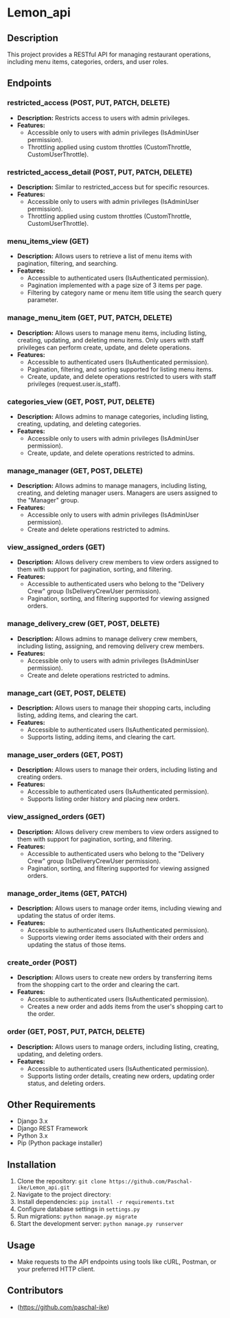 # Lemon_api


## Description

This project provides a RESTful API for managing restaurant operations, including menu items, categories, orders, and user roles.

## Endpoints

### restricted_access (POST, PUT, PATCH, DELETE)

- **Description:** Restricts access to users with admin privileges.
- **Features:**
  - Accessible only to users with admin privileges (IsAdminUser permission).
  - Throttling applied using custom throttles (CustomThrottle, CustomUserThrottle).

### restricted_access_detail (POST, PUT, PATCH, DELETE)

- **Description:** Similar to restricted_access but for specific resources.
- **Features:**
  - Accessible only to users with admin privileges (IsAdminUser permission).
  - Throttling applied using custom throttles (CustomThrottle, CustomUserThrottle).

### menu_items_view (GET)

- **Description:** Allows users to retrieve a list of menu items with pagination, filtering, and searching.
- **Features:**
  - Accessible to authenticated users (IsAuthenticated permission).
  - Pagination implemented with a page size of 3 items per page.
  - Filtering by category name or menu item title using the search query parameter.

### manage_menu_item (GET, PUT, PATCH, DELETE)

- **Description:** Allows users to manage menu items, including listing, creating, updating, and deleting menu items. Only users with staff privileges can perform create, update, and delete operations.
- **Features:**
  - Accessible to authenticated users (IsAuthenticated permission).
  - Pagination, filtering, and sorting supported for listing menu items.
  - Create, update, and delete operations restricted to users with staff privileges (request.user.is_staff).

### categories_view (GET, POST, PUT, DELETE)

- **Description:** Allows admins to manage categories, including listing, creating, updating, and deleting categories.
- **Features:**
  - Accessible only to users with admin privileges (IsAdminUser permission).
  - Create, update, and delete operations restricted to admins.

### manage_manager (GET, POST, DELETE)

- **Description:** Allows admins to manage managers, including listing, creating, and deleting manager users. Managers are users assigned to the "Manager" group.
- **Features:**
  - Accessible only to users with admin privileges (IsAdminUser permission).
  - Create and delete operations restricted to admins.

### view_assigned_orders (GET)

- **Description:** Allows delivery crew members to view orders assigned to them with support for pagination, sorting, and filtering.
- **Features:**
  - Accessible to authenticated users who belong to the "Delivery Crew" group (IsDeliveryCrewUser permission).
  - Pagination, sorting, and filtering supported for viewing assigned orders.

### manage_delivery_crew (GET, POST, DELETE)

- **Description:** Allows admins to manage delivery crew members, including listing, assigning, and removing delivery crew members.
- **Features:**
  - Accessible only to users with admin privileges (IsAdminUser permission).
  - Create and delete operations restricted to admins.

### manage_cart (GET, POST, DELETE)

- **Description:** Allows users to manage their shopping carts, including listing, adding items, and clearing the cart.
- **Features:**
  - Accessible to authenticated users (IsAuthenticated permission).
  - Supports listing, adding items, and clearing the cart.

### manage_user_orders (GET, POST)

- **Description:** Allows users to manage their orders, including listing and creating orders.
- **Features:**
  - Accessible to authenticated users (IsAuthenticated permission).
  - Supports listing order history and placing new orders.

### view_assigned_orders (GET)

- **Description:** Allows delivery crew members to view orders assigned to them with support for pagination, sorting, and filtering.
- **Features:**
  - Accessible to authenticated users who belong to the "Delivery Crew" group (IsDeliveryCrewUser permission).
  - Pagination, sorting, and filtering supported for viewing assigned orders.

### manage_order_items (GET, PATCH)

- **Description:** Allows users to manage order items, including viewing and updating the status of order items.
- **Features:**
  - Accessible to authenticated users (IsAuthenticated permission).
  - Supports viewing order items associated with their orders and updating the status of those items.

### create_order (POST)

- **Description:** Allows users to create new orders by transferring items from the shopping cart to the order and clearing the cart.
- **Features:**
  - Accessible to authenticated users (IsAuthenticated permission).
  - Creates a new order and adds items from the user's shopping cart to the order.

### order (GET, POST, PUT, PATCH, DELETE)

- **Description:** Allows users to manage orders, including listing, creating, updating, and deleting orders.
- **Features:**
  - Accessible to authenticated users (IsAuthenticated permission).
  - Supports listing order details, creating new orders, updating order status, and deleting orders.

## Other Requirements

- Django 3.x
- Django REST Framework
- Python 3.x
- Pip (Python package installer)

## Installation

1. Clone the repository: `git clone https://github.com/Paschal-ike/Lemon_api.git`
2. Navigate to the project directory: 
3. Install dependencies: `pip install -r requirements.txt`
4. Configure database settings in `settings.py`
5. Run migrations: `python manage.py migrate`
6. Start the development server: `python manage.py runserver`

## Usage

- Make requests to the API endpoints using tools like cURL, Postman, or your preferred HTTP client.

## Contributors

- (https://github.com/paschal-ike)

